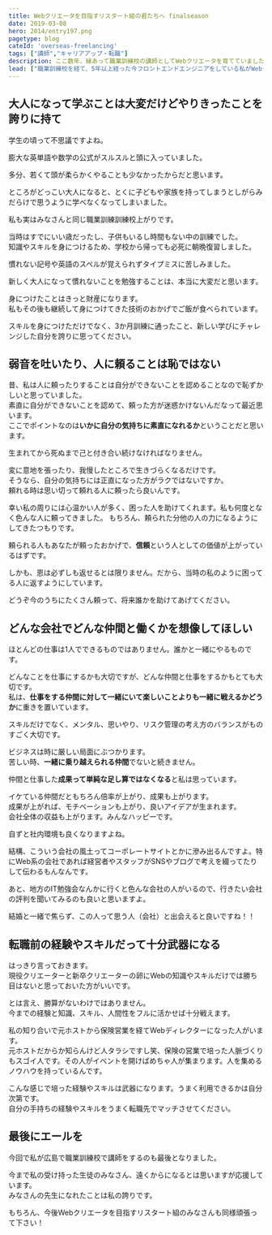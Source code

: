 ```yaml
---
title: Webクリエータを目指すリスタート組の君たちへ finalseason
date: 2019-03-08
hero: 2014/entry197.png
pagetype: blog
cateId: 'overseas-freelancing'
tags: ["講師","キャリアアップ・転職"]
description: ここ数年、縁あって職業訓練校の講師としてWebクリエータを育てていました。これから目指す人、学ぶ人、業界に飛び込む君たちへの想いを、個人の一意見と責任を持って綴ろうと思います。
lead: ["職業訓練校を経て、5年以上経った今フロントエンドエンジニアをしている私がWebクリエータを目指すリスタート組の君たちへ贈りたいリアルなメッセージを綴りました。私個人の意見なのでご了承の上お読みください。"]
---
```

## 大人になって学ぶことは大変だけどやりきったことを誇りに持て
学生の頃って不思議ですよね。

膨大な英単語や数学の公式がスルスルと頭に入っていました。

多分、若くて頭が柔らかくやることも少なかったからだと思います。

ところがどっこい大人になると、とくに子どもや家族を持ってしまうとしがらみだらけで思うように学べなくなってしまいました。

私も実はみなさんと同じ職業訓練訓練校上がりです。

当時はすでにいい歳だったし、子供もいるし時間もない中の訓練でした。<br>
知識やスキルを身につけるため、学校から帰っても必死に朝晩復習しました。

慣れない記号や英語のスペルが覚えられずタイプミスに苦しみました。

新しく大人になって慣れないことを勉強することは、本当に大変だと思います。

身につけたことはきっと財産になります。<br>
私もその後も継続して身につけてきた技術のおかげでご飯が食べられています。

スキルを身につけただけでなく、3か月訓練に通ったこと、新しい学びにチャレンジした自分を誇りに思ってください。

## 弱音を吐いたり、人に頼ることは恥ではない
昔、私は人に頼ったりすることは自分ができないことを認めることなので恥ずかしいと思っていました。<br>
素直に自分ができないことを認めて、頼った方が迷惑かけないんだなって最近思います。<br>
ここでポイントなのは**いかに自分の気持ちに素直になれるか**ということだと思います。

生まれてから死ぬまで己と付き合い続けなければなりません。

変に意地を張ったり、我慢したところで生きづらくなるだけです。<br>
そうなら、自分の気持ちには正直になった方がラクではないですか。<br>
頼れる時は思い切って頼れる人に頼ったら良いんです。

幸い私の周りには心温かい人が多く、困った人を助けてくれます。私も何度となく色んな人に頼ってきました。
もちろん、頼られた分他の人の力になるようにしてきたつもりです。

頼られる人もあなたが頼ったおかげで、**信頼**という人としての価値が上がっているはずです。

しかも、恩は必ずしも返せるとは限りません。だから、当時の私のように困ってる人に返すようにしています。

どうぞ今のうちにたくさん頼って、将来誰かを助けてあげてください。

## どんな会社でどんな仲間と働くかを想像してほしい
ほとんどの仕事は1人でできるものではありません。誰かと一緒にやるものです。

どんなことを仕事にするかも大切ですが、どんな仲間と仕事をするかもとても大切です。<br>
私は、**仕事をする仲間に対して一緒にいて楽しいことよりも一緒に戦えるかどうか**に重きを置いています。

スキルだけでなく、メンタル、思いやり、リスク管理の考え方のバランスがものすごく大切です。

ビジネスは時に厳しい局面にぶつかります。<br>
苦しい時、**一緒に乗り越えられる仲間**でないと続きません。

仲間と仕事した**成果って単純な足し算ではなくなる**と私は思っています。

イケている仲間だともちろん倍率が上がり、成果も上がります。<br>
成果が上がれば、モチベーションも上がり、良いアイデアが生まれます。<br>
会社全体の収益も上がります。みんなハッピーです。

自ずと社内環境も良くなりますよね。

結構、こういう会社の風土ってコーポレートサイトとかに滲み出るんですよ。特にWeb系の会社であれば経営者やスタッフがSNSやブログで考えを綴ってたりして伝わるもんなんです。

あと、地方のIT勉強会なんかに行くと色んな会社の人がいるので、行きたい会社の評判を聞いてみるのも良いと思いますよ。

結婚と一緒で焦らず、この人って思う人（会社）と出会えると良いですね！！

## 転職前の経験やスキルだって十分武器になる
はっきり言っておきます。<br>
現役クリエーターと新卒クリエーターの卵にWebの知識やスキルだけでは勝ち目はないと思っておいた方がいいです。

とは言え、勝算がないわけではありません。<br>
今までの経験と知識、スキル、人間性をフルに活かせば十分戦えます。

私の知り合いで元ホストから保険営業を経てWebディレクターになった人がいます。<br>
元ホストだからか知らんけど人タラシですし笑、保険の営業で培った人脈づくりもスゴイ人です。その人がイベントを開けばめちゃ人が集まります。人を集めるノウハウを持っているんです。

こんな感じで培った経験やスキルは武器になります。うまく利用できるかは自分次第です。<br>
自分の手持ちの経験やスキルをうまく転職先でマッチさせてください。

## 最後にエールを
今回で私が広島で職業訓練校で講師をするのも最後となりました。

今まで私の受け持った生徒のみなさん、遠くからになるとは思いますが応援しています。<br>
みなさんの先生になれたことは私の誇りです。

もちろん、今後Webクリエータを目指すリスタート組のみなさんも同様頑張って下さい！
